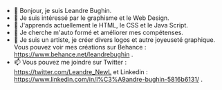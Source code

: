 - 👋 Bonjour, je suis Leandre Bughin.
- 👀 Je suis intéressé par le graphisme et le Web Design.
- 🌱 J'apprends actuellement le HTML, le CSS et le Java Script.
- 💞️ Je cherche m'auto formé et améliorer mes compétenses.
- 🎨 Je suis un artiste, je créer divers logos et autre joyeuseté graphique. Vous pouvez voir mes créations sur Behance : https://www.behance.net/leandrebughin .
- 📫 Vous pouvez me joindre sur Twitter : https://twitter.com/Leandre_NewL et Linkedin : https://www.linkedin.com/in/l%C3%A9andre-bughin-5816b6131/ .

